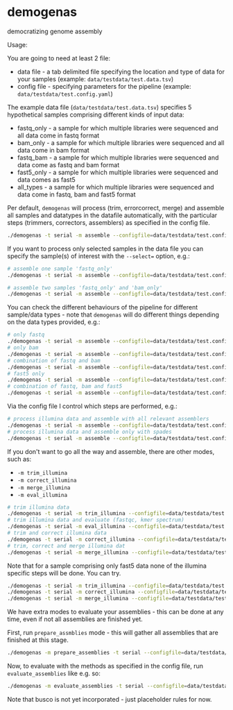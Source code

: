 # demogenas
democratizing genome assembly

Usage:

You are going to need at least 2 file:
 - data file - a tab delimited file specifying the location and type of data for your samples (example: `data/testdata/test.data.tsv`)
 - config file - specifying parameters for the pipeline (example: `data/testdata/test.config.yaml`)

The example data file (`data/testdata/test.data.tsv`) specifies 5 hypothetical samples comprising different kinds of input data:
 - fastq_only - a sample for which multiple libraries were sequenced and all data come in fastq format
 - bam_only - a sample for which multiple libraries were sequenced and all data come in bam format
 - fastq_bam - a sample for which multiple libraries were sequenced and data come as fastq and bam format
 - fast5_only - a sample for which multiple libraries were sequenced and data comes as fast5
 - all_types - a sample for which multiple libraries were sequenced and data come in fastq, bam and fast5 format

Per default, `demogenas` will process (trim, errorcorrect, merge) and assemble all samples and datatypes in the datafile automatically, with the particular steps (trimmers, correctors, assemblers) as specified in the config file.

```bash
./demogenas -t serial -m assemble --configfile=data/testdata/test.config.yaml --dry
``` 

If you want to process only selected samples in the data file you can specify the sample(s) of interest with the `--select=` option, e.g.:
```bash
# assemble one sample 'fastq_only'
./demogenas -t serial -m assemble --configfile=data/testdata/test.config.yaml --dry --select=fastq_only

# assemble two samples 'fastq_only' and 'bam_only'
./demogenas -t serial -m assemble --configfile=data/testdata/test.config.yaml --dry --select=fastq_only,bam_only
```

You can check the different behaviours of the pipeline for different sample/data types - note that `demogenas` will do different things depending on the data types provided, e.g.:
```bash
# only fastq
./demogenas -t serial -m assemble --configfile=data/testdata/test.config.yaml --dry --select=fastq_only
# only bam
./demogenas -t serial -m assemble --configfile=data/testdata/test.config.yaml --dry --select=bam_only
# combination of fastq and bam
./demogenas -t serial -m assemble --configfile=data/testdata/test.config.yaml --dry --select=fastq_bam
# fast5 only
./demogenas -t serial -m assemble --configfile=data/testdata/test.config.yaml --dry --select=fast5_only
# combination of fastq, bam and fast5
./demogenas -t serial -m assemble --configfile=data/testdata/test.config.yaml --dry --select=all_types
```

Via the config file I control which steps are performed, e.g.:
```bash
# process illumina data and assemble with all relevant assemblers
./demogenas -t serial -m assemble --configfile=data/testdata/test.config.yaml --dry --select=fastq_only
# process illumina data and assemble only with spades
./demogenas -t serial -m assemble --configfile=data/testdata/test.config.spadesonly.yaml --dry --select=fastq_only
```

If you don't want to go all the way and assemble, there are other modes, such as:
 - `-m trim_illumina`
 - `-m correct_illumina`
 - `-m merge_illumina`
 - `-m eval_illumina`

```bash
# trim illumina data
./demogenas -t serial -m trim_illumina --configfile=data/testdata/test.config.yaml --dry --select=fastq_only
# trim illumina data and evaluate (fastqc, kmer spectrum)
./demogenas -t serial -m eval_illumina --configfile=data/testdata/test.config.yaml --dry --select=bam_only
# trim and correct illumina data
./demogenas -t serial -m correct_illumina --configfile=data/testdata/test.config.yaml --dry --select=fastq_bam
# trim, correct and merge illumina dat
./demogenas -t serial -m merge_illumina --configfile=data/testdata/test.config.yaml --dry --select=fastq_only
```

Note that for a sample comprising only fast5 data none of the illumina specific steps will be done. You can try.
```bash
./demogenas -t serial -m trim_illumina --configfile=data/testdata/test.config.yaml --dry --select=fast5_only
./demogenas -t serial -m correct_illumina --configfile=data/testdata/test.config.yaml --dry --select=fast5_only
./demogenas -t serial -m merge_illumina --configfile=data/testdata/test.config.yaml --dry --select=fast5_only
```

We have extra modes to evaluate your assemblies - this can be done at any time, even if not all assemblies are finished yet.

First, run `prepare_assmblies` mode - this will gather all assemblies that are finished at this stage.
```bash
./demogenas -m prepare_assemblies -t serial --configfile=data/testdata/test.config.yaml --select="fastq_only"
```

Now, to evaluate with the methods as specified in the config file, run `evaluate_assemblies` like e.g. so:
```bash
./demogenas -m evaluate_assemblies -t serial --configfile=data/testdata/test.config.yaml -i "-B $DATA" --select="fastq_only"
```

Note that busco is not yet incorporated - just placeholder rules for now.

